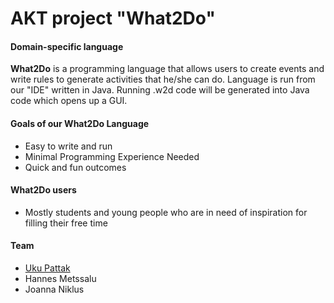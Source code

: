 AKT project "What2Do"
===========

#### Domain-specific language

**What2Do** is a programming language that allows users to create events and write rules to generate activities that he/she can do. Language is run from our "IDE" written in Java. Running .w2d code will be generated into Java code which opens up a GUI.

#### Goals of our What2Do Language
* Easy to write and run
* Minimal Programming Experience Needed
* Quick and fun outcomes

#### What2Do users
* Mostly students and young people who are in need of inspiration for filling their free time

#### Team
* [Uku Pattak](https://www.linkedin.com/pub/uku-pattak/68/932/241)
* Hannes Metssalu
* Joanna Niklus

